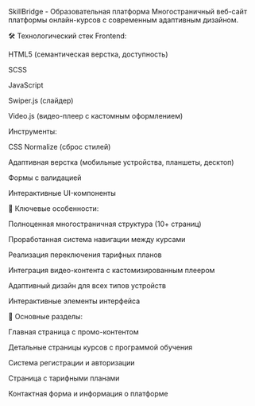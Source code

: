 SkillBridge - Образовательная платформа
Многостраничный веб-сайт платформы онлайн-курсов с современным адаптивным дизайном.

🛠 Технологический стек
Frontend:

HTML5 (семантическая верстка, доступность)

SCSS

JavaScript

Swiper.js (слайдер)

Video.js (видео-плеер с кастомным оформлением)

Инструменты:

CSS Normalize (сброс стилей)

Адаптивная верстка (мобильные устройства, планшеты, десктоп)

Формы с валидацией

Интерактивные UI-компоненты



🌟 Ключевые особенности:

Полноценная многостраничная структура (10+ страниц)

Проработанная система навигации между курсами

Реализация переключения тарифных планов

Интеграция видео-контента с кастомизированным плеером

Адаптивный дизайн для всех типов устройств

Интерактивные элементы интерфейса



📁 Основные разделы:

Главная страница с промо-контентом

Детальные страницы курсов с программой обучения

Система регистрации и авторизации

Страница с тарифными планами

Контактная форма и информация о платформе
